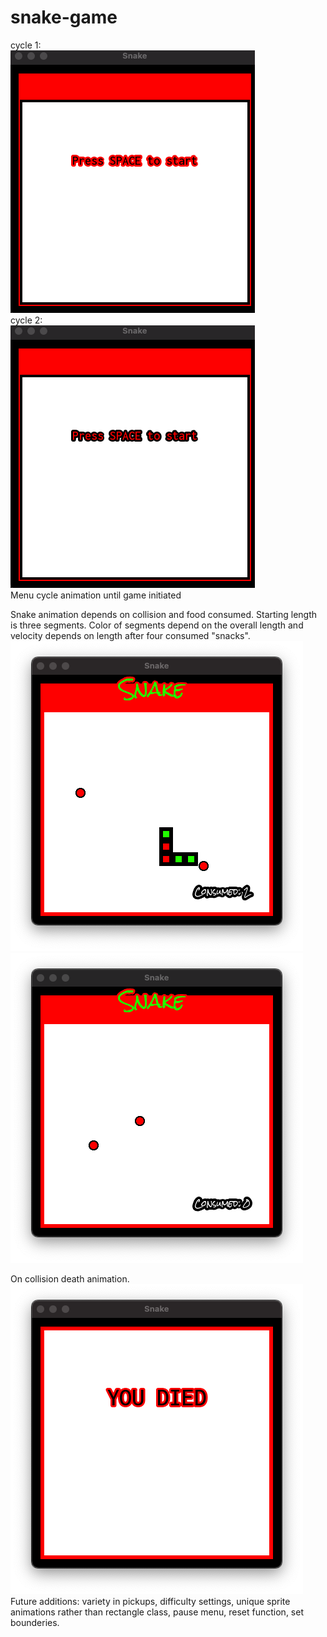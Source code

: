 # snake-game


cycle 1: <br />
<img src="start_menu1.png" alt="Alt text" title="timed menu animation1">
<br />
cycle 2: <br />
<img src="start_menu2.png" alt="Alt text" title="timed menu animation2">
<br />
Menu cycle animation until game initiated <br />

Snake animation depends on collision and food consumed. Starting length is three segments. Color of segments depend on the overall length and velocity depends on length after four consumed "snacks". <br />
<img src="gameplay.png" alt="Alt text" title="game1">
<img src="gameplay_nosnake.png" alt="Alt text" title="game2">

On collision death animation. <br />
<img src="gameover.png" alt="Alt text" title="game over">
<br />
Future additions: variety in pickups, difficulty settings, unique sprite animations rather than rectangle class, pause menu, reset function, set bounderies.
